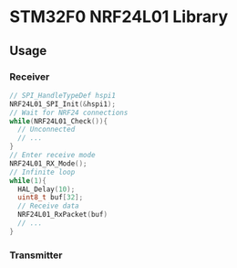 # STM32F0 NRF24L01 Library

## Usage
### Receiver
```c
// SPI_HandleTypeDef hspi1
NRF24L01_SPI_Init(&hspi1); 
// Wait for NRF24 connections
while(NRF24L01_Check()){
  // Unconnected
  // ...
}
// Enter receive mode
NRF24L01_RX_Mode();
// Infinite loop
while(1){
  HAL_Delay(10);
  uint8_t buf[32];
  // Receive data
  NRF24L01_RxPacket(buf)
  // ...
}
```
### Transmitter
